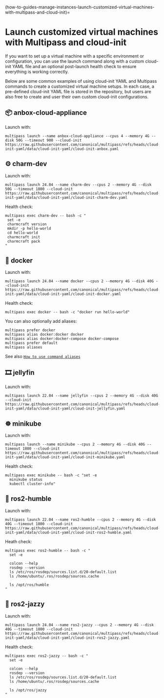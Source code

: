 (how-to-guides-manage-instances-launch-customized-virtual-machines-with-multipass-and-cloud-init)=
# Launch customized virtual machines with Multipass and cloud-init

If you want to set up a virtual machine with a specific environment or configuration, you can use the launch command along with a custom cloud-init YAML file and an optional post-launch health check to ensure everything is working correctly.

Below are some common examples of using cloud-init YAML and Multipass commands to create a customized virtual machine setups. In each case, a pre-defined cloud-init YAML file is stored in the repository, but users are also free to create and user their own custom cloud-init configurations.

## 📦 anbox-cloud-appliance
Launch with:
```{code-block} text
multipass launch --name anbox-cloud-appliance --cpus 4 --memory 4G --disk 50G --timeout 900 --cloud-init https://raw.githubusercontent.com/canonical/multipass/refs/heads/cloud-init-yaml/data/cloud-init-yaml/cloud-init-anbox.yaml
```
## ⚙️ charm-dev
Launch with:
```{code-block} text
multipass launch 24.04 --name charm-dev --cpus 2 --memory 4G --disk 50G --timeout 1800 --cloud-init https://raw.githubusercontent.com/canonical/multipass/refs/heads/cloud-init-yaml/data/cloud-init-yaml/cloud-init-charm-dev.yaml
```
Health check:
```{code-block} text
multipass exec charm-dev -- bash -c "
 set -e
 charmcraft version
 mkdir -p hello-world
 cd hello-world
 charmcraft init
 charmcraft pack
"
```
## 🐳 docker
Launch with:
```{code-block} text
multipass launch 24.04 --name docker --cpus 2 --memory 4G --disk 40G --cloud-init https://raw.githubusercontent.com/canonical/multipass/refs/heads/cloud-init-yaml/data/cloud-init-yaml/cloud-init-docker.yaml
```
Health check:
```{code-block} text
multipass exec docker -- bash -c "docker run hello-world"
```
You can also optionally add aliases:

```{code-block} text
multipass prefer docker
multipass alias docker:docker docker
multipass alias docker:docker-compose docker-compose
multipass prefer default
multipass aliases
```
See also [`How to use command aliases`](/how-to-guides/manage-instances/use-instance-command-aliases)

## 🎞️ jellyfin
Launch with:
```{code-block} text
multipass launch 22.04 --name jellyfin --cpus 2 --memory 4G --disk 40G --cloud-init https://raw.githubusercontent.com/canonical/multipass/refs/heads/cloud-init-yaml/data/cloud-init-yaml/cloud-init-jellyfin.yaml
```

## ☸️ minikube
Launch with:
```{code-block} text
multipass launch --name minikube --cpus 2 --memory 4G --disk 40G --timeout 1800 --cloud-init https://raw.githubusercontent.com/canonical/multipass/refs/heads/cloud-init-yaml/data/cloud-init-yaml/cloud-init-minikube.yaml
```
Health check:
```{code-block} text
multipass exec minikube -- bash -c "set -e
  minikube status
  kubectl cluster-info"
```

## 🤖 ros2-humble
Launch with:
```{code-block} text
multipass launch 22.04 --name ros2-humble --cpus 2 --memory 4G --disk 40G --timeout 1800 --cloud-init https://raw.githubusercontent.com/canonical/multipass/refs/heads/cloud-init-yaml/data/cloud-init-yaml/cloud-init-ros2-humble.yaml
```
Heath check:
```{code-block} text
multipass exec ros2-humble -- bash -c "
  set -e

  colcon --help
  rosdep --version
  ls /etc/ros/rosdep/sources.list.d/20-default.list
  ls /home/ubuntu/.ros/rosdep/sources.cache

  ls /opt/ros/humble
"
```
## 🤖 ros2-jazzy
Launch with:
```{code-block} text
multipass launch 24.04 --name ros2-jazzy --cpus 2 --memory 4G --disk 40G --timeout 1800 --cloud-init https://raw.githubusercontent.com/canonical/multipass/refs/heads/cloud-init-yaml/data/cloud-init-yaml/cloud-init-ros2-jazzy.yaml
```
Health check:
```{code-block} text
multipass exec ros2-jazzy -- bash -c "
  set -e

  colcon --help
  rosdep --version
  ls /etc/ros/rosdep/sources.list.d/20-default.list
  ls /home/ubuntu/.ros/rosdep/sources.cache

  ls /opt/ros/jazzy
"
```
